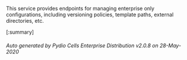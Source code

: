 






This service provides endpoints for managing enterprise only configurations, including versioning policies, template paths, external directories, etc.

[:summary]

###### Auto generated by Pydio Cells Enterprise Distribution v2.0.8 on 28-May-2020
